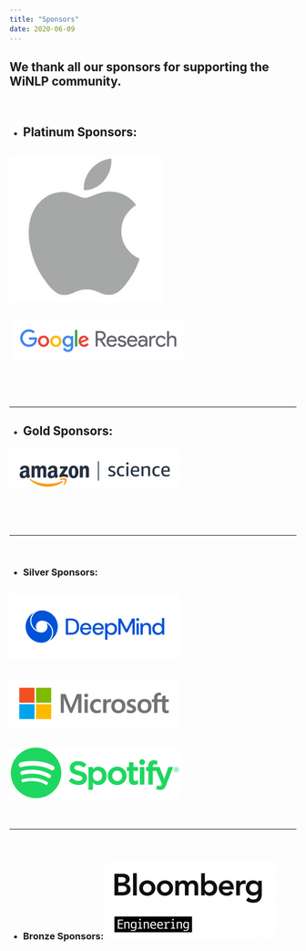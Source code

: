 ```yaml
---
title: "Sponsors"
date: 2020-06-09
---
```


## We thank all our sponsors for supporting the WiNLP community.

 

- ## **Platinum Sponsors:**
    

## [![](images/2020-logo-apple.png)](https://www.apple.com/)

##  [![](images/2020-logo-googleresearch-300x64.png)](https://research.google/)

 

 

* * *

- ## **Gold Sponsors:**
    

[![](images/2020-logo-amazonscience-300x73.png)](https://www.amazon.science/)

 

 

* * *

 

- ### **Silver Sponsors:**
    

## [![](images/2020-logo-deepmind-300x113.png)](https://deepmind.com/)

## [![](images/2020-logo-microsoft-300x86.png)](https://www.microsoft.com/en-us/research/)

## [![](images/Spotify_Logo_RGB_Green-300x90.png)](https://www.microsoft.com/en-us/research/)

 

* * *

 

- ### **Bronze Sponsors:** [![](images/2020-logo-bloomberg-300x139.png)](http://techatbloomberg.com)
